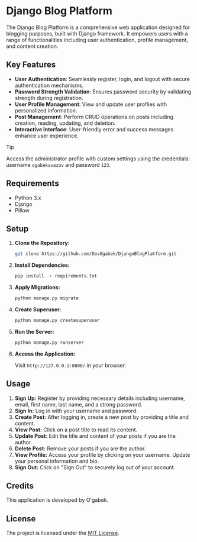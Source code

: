 # Django Blog Platform

The Django Blog Platform is a comprehensive web application designed for blogging purposes, built with Django framework. It empowers users with a range of functionalities including user authentication, profile management, and content creation.

## Key Features

- **User Authentication**: Seamlessly register, login, and logout with secure authentication mechanisms.
- **Password Strength Validation**: Ensures password security by validating strength during registration.
- **User Profile Management**: View and update user profiles with personalized information.
- **Post Management**: Perform CRUD operations on posts including creation, reading, updating, and deletion.
- **Interactive Interface**: User-friendly error and success messages enhance user experience.

> [!TIP]
> Access the administrator profile with custom settings using the credentials: username `ogabekavazov` and password `123`.

## Requirements

- Python 3.x
- Django
- Pillow

## Setup

1. **Clone the Repository:**

    ```bash
    git clone https://github.com/DevOgabek/DjangoBlogPlatform.git
    ```

2. **Install Dependencies:**

    ```bash
    pip install -r requirements.txt
    ```

3. **Apply Migrations:**

    ```bash
    python manage.py migrate
    ```

4. **Create Superuser:**

    ```bash
    python manage.py createsuperuser
    ```

5. **Run the Server:**

    ```bash
    python manage.py runserver
    ```

6. **Access the Application:**

    Visit `http://127.0.0.1:8000/` in your browser.

## Usage

1. **Sign Up:** Register by providing necessary details including username, email, first name, last name, and a strong password.
2. **Sign In:** Log in with your username and password.
3. **Create Post:** After logging in, create a new post by providing a title and content.
4. **View Post:** Click on a post title to read its content.
5. **Update Post:** Edit the title and content of your posts if you are the author.
6. **Delete Post:** Remove your posts if you are the author.
7. **View Profile:** Access your profile by clicking on your username. Update your personal information and bio.
8. **Sign Out:** Click on "Sign Out" to securely log out of your account.

## Credits

This application is developed by O'gabek.

## License

The project is licensed under the [MIT License](LICENSE).